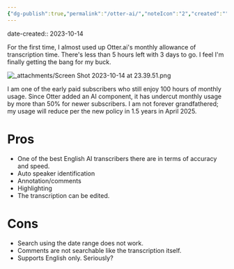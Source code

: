```yaml
---
{"dg-publish":true,"permalink":"/otter-ai/","noteIcon":"2","created":"","updated":""}
---
```


date-created:: 2023-10-14

For the first time, I almost used up Otter.ai's monthly allowance of transcription time. There's less than 5 hours left with 3 days to go. I feel I'm finally getting the bang for my buck.

![_attachments/Screen Shot 2023-10-14 at 23.39.51.png](/img/user/_attachments/Screen%20Shot%202023-10-14%20at%2023.39.51.png)

I am one of the early paid subscribers who still enjoy 100 hours of monthly usage. Since Otter added an AI component, it has undercut monthly usage by more than 50%
for newer subscribers. I am not forever grandfathered; my usage will reduce per the new policy in 1.5 years in April 2025.

# Pros

- One of the best English AI transcribers there are in terms of accuracy and speed.
- Auto speaker identification
- Annotation/comments
- Highlighting
- The transcription can be edited.
# Cons

- Search using the date range does not work.
- Comments are not searchable like the transcription itself.
- Supports English only. Seriously?